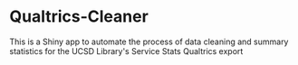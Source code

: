 # Qualtrics-Cleaner
This is a Shiny app to automate the process of data cleaning and summary statistics for the UCSD Library's Service Stats Qualtrics export
